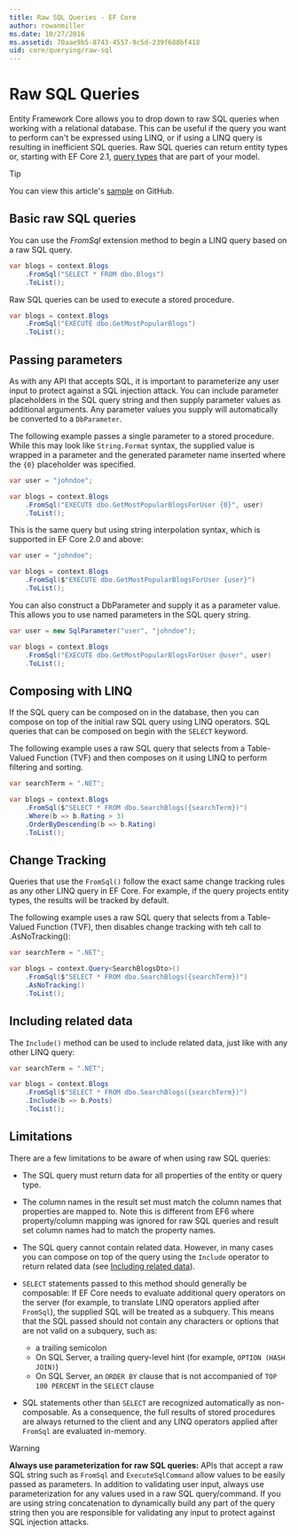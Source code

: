 ```yaml
---
title: Raw SQL Queries - EF Core
author: rowanmiller
ms.date: 10/27/2016
ms.assetid: 70aae9b5-8743-4557-9c5d-239f688bf418
uid: core/querying/raw-sql
---
```

# Raw SQL Queries

Entity Framework Core allows you to drop down to raw SQL queries when working with a relational database. This can be useful if the query you want to perform can't be expressed using LINQ, or if using a LINQ query is resulting in inefficient SQL queries. Raw SQL queries can return entity types or, starting with EF Core 2.1, [query types](xref:core/modeling/query-types) that are part of your model.

> [!TIP]  
> You can view this article's [sample](https://github.com/aspnet/EntityFramework.Docs/tree/master/samples/core/Querying) on GitHub.

## Basic raw SQL queries

You can use the *FromSql* extension method to begin a LINQ query based on a raw SQL query.

<!-- [!code-csharp[Main](samples/core/Querying/Querying/RawSQL/Sample.cs)] -->
``` csharp
var blogs = context.Blogs
    .FromSql("SELECT * FROM dbo.Blogs")
    .ToList();
```

Raw SQL queries can be used to execute a stored procedure.

<!-- [!code-csharp[Main](samples/core/Querying/Querying/RawSQL/Sample.cs)] -->
``` csharp
var blogs = context.Blogs
    .FromSql("EXECUTE dbo.GetMostPopularBlogs")
    .ToList();
```

## Passing parameters

As with any API that accepts SQL, it is important to parameterize any user input to protect against a SQL injection attack. You can include parameter placeholders in the SQL query string and then supply parameter values as additional arguments. Any parameter values you supply will automatically be converted to a `DbParameter`.

The following example passes a single parameter to a stored procedure. While this may look like `String.Format` syntax, the supplied value is wrapped in a parameter and the generated parameter name inserted where the `{0}` placeholder was specified.

<!-- [!code-csharp[Main](samples/core/Querying/Querying/RawSQL/Sample.cs)] -->
``` csharp
var user = "johndoe";

var blogs = context.Blogs
    .FromSql("EXECUTE dbo.GetMostPopularBlogsForUser {0}", user)
    .ToList();
```

This is the same query but using string interpolation syntax, which is supported in EF Core 2.0 and above:

<!-- [!code-csharp[Main](samples/core/Querying/Querying/RawSQL/Sample.cs)] -->
``` csharp
var user = "johndoe";

var blogs = context.Blogs
    .FromSql($"EXECUTE dbo.GetMostPopularBlogsForUser {user}")
    .ToList();
```

You can also construct a DbParameter and supply it as a parameter value. This allows you to use named parameters in the SQL query string.

<!-- [!code-csharp[Main](samples/core/Querying/Querying/RawSQL/Sample.cs)] -->
``` csharp
var user = new SqlParameter("user", "johndoe");

var blogs = context.Blogs
    .FromSql("EXECUTE dbo.GetMostPopularBlogsForUser @user", user)
    .ToList();
```

## Composing with LINQ

If the SQL query can be composed on in the database, then you can compose on top of the initial raw SQL query using LINQ operators. SQL queries that can be composed on begin with the `SELECT` keyword.

The following example uses a raw SQL query that selects from a Table-Valued Function (TVF) and then composes on it using LINQ to perform filtering and sorting.

<!-- [!code-csharp[Main](samples/core/Querying/Querying/RawSQL/Sample.cs)] -->
``` csharp
var searchTerm = ".NET";

var blogs = context.Blogs
    .FromSql($"SELECT * FROM dbo.SearchBlogs({searchTerm})")
    .Where(b => b.Rating > 3)
    .OrderByDescending(b => b.Rating)
    .ToList();
```

## Change Tracking

Queries that use the `FromSql()` follow the exact same change tracking rules as any other LINQ query in EF Core. For example, if the query projects entity types, the results will be tracked by default.  

The following example uses a raw SQL query that selects from a Table-Valued Function (TVF), then disables change tracking with teh call to .AsNoTracking():

<!-- [!code-csharp[Main](samples/core/Querying/Querying/RawSQL/Sample.cs)] -->
``` csharp
var searchTerm = ".NET";

var blogs = context.Query<SearchBlogsDto>()
    .FromSql($"SELECT * FROM dbo.SearchBlogs({searchTerm})")
    .AsNoTracking()
    .ToList();
```

## Including related data

The `Include()` method can be used to include related data, just like with any other LINQ query:

<!-- [!code-csharp[Main](samples/core/Querying/Querying/RawSQL/Sample.cs)] -->
``` csharp
var searchTerm = ".NET";

var blogs = context.Blogs
    .FromSql($"SELECT * FROM dbo.SearchBlogs({searchTerm})")
    .Include(b => b.Posts)
    .ToList();
```

## Limitations

There are a few limitations to be aware of when using raw SQL queries:

* The SQL query must return data for all properties of the entity or query type.

* The column names in the result set must match the column names that properties are mapped to. Note this is different from EF6 where property/column mapping was ignored for raw SQL queries and result set column names had to match the property names.

* The SQL query cannot contain related data. However, in many cases you can compose on top of the query using the `Include` operator to return related data (see [Including related data](#including-related-data)).

* `SELECT` statements passed to this method should generally be composable: If EF Core needs to evaluate additional query operators on the server (for example, to translate LINQ operators applied after `FromSql`), the supplied SQL will be treated as a subquery. This means that the SQL passed should not contain any characters or options that are not valid on a subquery, such as:
  * a trailing semicolon
  * On SQL Server, a trailing query-level hint (for example, `OPTION (HASH JOIN)`)
  * On SQL Server, an `ORDER BY` clause that is not accompanied of `TOP 100 PERCENT` in the `SELECT` clause

* SQL statements other than `SELECT` are recognized automatically as non-composable. As a consequence, the full results of stored procedures are always returned to the client and any LINQ operators applied after `FromSql` are evaluated in-memory.

> [!WARNING]  
> **Always use parameterization for raw SQL queries:** APIs that accept a raw SQL string such as `FromSql` and `ExecuteSqlCommand` allow values to be easily passed as parameters. In addition to validating user input, always use parameterization for any values used in a raw SQL query/command. If you are using string concatenation to dynamically build any part of the query string then you are responsible for validating any input to protect against SQL injection attacks.
